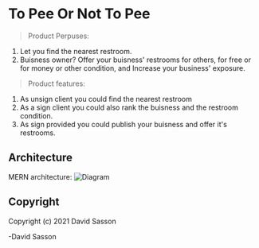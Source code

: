 # To Pee Or Not To Pee

> Product Perpuses:
1. Let you find the nearest restroom.
2. Buisness owner? Offer your buisness' restrooms for others, for free or for money or other condition, and Increase your business' exposure.

>Product features:
1. As unsign client you could find the nearest restroom
2. As a sign client you could also rank the buisness and the restroom condition.
3. As sign provided you could publish your buisness and offer it's restrooms.

## Architecture 

MERN architecture:
![Diagram](../mern.jpg)


## Copyright
Copyright (c) 2021 David Sasson

-David Sasson
